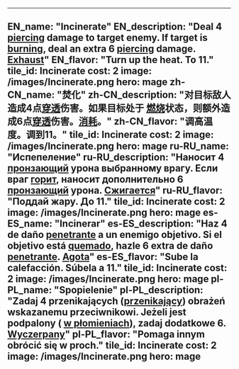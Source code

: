---

EN_name: "Incinerate"
EN_description: "Deal 4 <u>piercing</u> damage to target enemy. If target is  <u>burning</u>, deal an extra 6 <u>piercing</u> damage. <u>Exhaust</u>"
EN_flavor: "Turn up the heat. To 11."
tile_id: Incinerate
cost: 2
image: /images/Incinerate.png
hero: mage
zh-CN_name: "焚化"
zh-CN_description: "对目标敌人造成4点<u>穿透</u>伤害。如果目标处于 <u>燃烧</u>状态，则额外造成6点<u>穿透</u>伤害。<u>消耗</u>。"
zh-CN_flavor: "调高温度。调到11。"
tile_id: Incinerate
cost: 2
image: /images/Incinerate.png
hero: mage
ru-RU_name: "Испепеление"
ru-RU_description: "Наносит 4 <u>пронзающий</u> урона выбранному врагу. Если враг  <u>горит</u>, наносит дополнительно 6 <u>пронзающий</u> урона. <u>Сжигается</u>"
ru-RU_flavor: "Поддай жару. До 11."
tile_id: Incinerate
cost: 2
image: /images/Incinerate.png
hero: mage
es-ES_name: "Incinerar"
es-ES_description: "Haz 4 de daño <u>penetrante</u> a un enemigo objetivo. Si el objetivo está  <u>quemado</u>, hazle 6 extra de daño <u>penetrante</u>. <u>Agota</u>"
es-ES_flavor: "Sube la calefacción. Súbela a 11."
tile_id: Incinerate
cost: 2
image: /images/Incinerate.png
hero: mage
pl-PL_name: "Spopielenie"
pl-PL_description: "Zadaj 4 przenikających (<u>przenikający</u>) obrażeń wskazanemu przeciwnikowi. Jeżeli jest podpalony ( <u>w płomieniach</u>), zadaj dodatkowe 6. <u>Wyczerpany</u>"
pl-PL_flavor: "Pomaga innym obrócić się w proch."
tile_id: Incinerate
cost: 2
image: /images/Incinerate.png
hero: mage
---